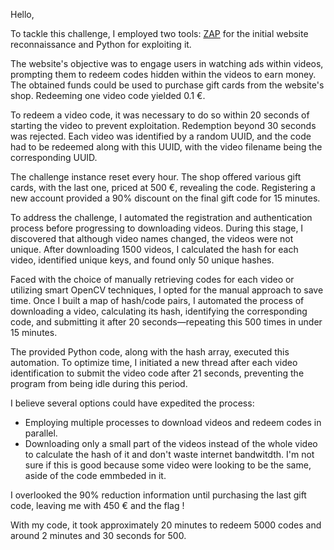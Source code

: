 Hello,

To tackle this challenge, I employed two tools: [ZAP](https://www.zaproxy.org/) for the initial website reconnaissance and Python for exploiting it.

The website's objective was to engage users in watching ads within videos, prompting them to redeem codes hidden within the videos to earn money. The obtained funds could be used to purchase gift cards from the website's shop. Redeeming one video code yielded 0.1 €.

To redeem a video code, it was necessary to do so within 20 seconds of starting the video to prevent exploitation. Redemption beyond 30 seconds was rejected. Each video was identified by a random UUID, and the code had to be redeemed along with this UUID, with the video filename being the corresponding UUID.

The challenge instance reset every hour. The shop offered various gift cards, with the last one, priced at 500 €, revealing the code. Registering a new account provided a 90% discount on the final gift code for 15 minutes.

To address the challenge, I automated the registration and authentication process before progressing to downloading videos. During this stage, I discovered that although video names changed, the videos were not unique. After downloading 1500 videos, I calculated the hash for each video, identified unique keys, and found only 50 unique hashes.

Faced with the choice of manually retrieving codes for each video or utilizing smart OpenCV techniques, I opted for the manual approach to save time. Once I built a map of hash/code pairs, I automated the process of downloading a video, calculating its hash, identifying the corresponding code, and submitting it after 20 seconds—repeating this 500 times in under 15 minutes.

The provided Python code, along with the hash array, executed this automation. To optimize time, I initiated a new thread after each video identification to submit the video code after 21 seconds, preventing the program from being idle during this period.

I believe several options could have expedited the process:
- Employing multiple processes to download videos and redeem codes in parallel.
- Downloading only a small part of the videos instead of the whole video to calculate the hash of it and don't waste internet bandwitdth. I'm not sure if this is good because some video were looking to be the same, aside of the code emmbeded in it.

I overlooked the 90% reduction information until purchasing the last gift code, leaving me with 450 € and the flag !

With my code, it took approximately 20 minutes to redeem 5000 codes and around 2 minutes and 30 seconds for 500.
